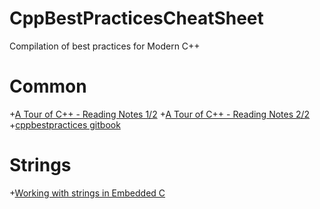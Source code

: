 # CppBestPracticesCheatSheet
Compilation of best practices for Modern C++

# Common 
+[A Tour of C++ - Reading Notes 1/2](https://ianyepan.github.io/posts/cpp-notes-pt1/)
+[A Tour of C++ - Reading Notes 2/2](https://ianyepan.github.io/posts/cpp-notes-pt2/)
+[cppbestpractices gitbook](https://lefticus.gitbooks.io/cpp-best-practices/content/)


# Strings
+[Working with strings in Embedded C](https://blog.feabhas.com/2022/02/working-with-strings-in-embedded-c/)
